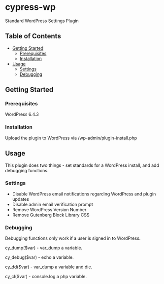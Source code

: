 # cypress-wp
Standard WordPress Settings Plugin

## Table of Contents

- [Getting Started](#getting-started)
  - [Prerequisites](#prerequisites)
  - [Installation](#installation)
- [Usage](#usage)
  - [Settings](#settings)
  - [Debugging](#debugging)  

## Getting Started

### Prerequisites

WordPress 6.4.3

### Installation

Upload the plugin to WordPress via /wp-admin/plugin-install.php

## Usage

This plugin does two things - set standards for a WordPress install, and add debugging functions.

### Settings

- Disable WordPress email notifications regarding WordPress and plugin updates
- Disable admin email verification prompt
- Remove WordPress Version Number
- Remove Gutenberg Block Library CSS

### Debugging

Debugging functions only work if a user is signed in to WordPress.

cy_dump($var) - var_dump a variable.

cy_debug($var) - echo a variable.

cy_dd($var) - var_dump a variable and die.

cy_cl($var) - console.log a php variable.

